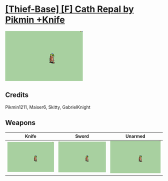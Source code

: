 # [\[Thief-Base\] \[F\] Cath Repal by Pikmin +Knife](../%5BThief-Base%5D%20%5BF%5D%20Cath%20Repal%20by%20Pikmin%20+Knife)

<img src="./1.%20Knife/Knife_000.png" alt="[Thief-Base] [F] Cath Repal by Pikmin +Knife standing" />

## Credits

Pikmin1211, Maiser6, Skitty, GabrielKnight

## Weapons


|Knife |Sword |Unarmed |
|  :---: | :---: | :---: |
| <img alt="Knife animation" src="./1.%20Knife/Knife.gif" /> | <img alt="Sword animation" src="./1.%20Sword/Sword.gif" /> | <img alt="Unarmed animation" src="./8.%20Unarmed/Unarmed.gif" /> |
